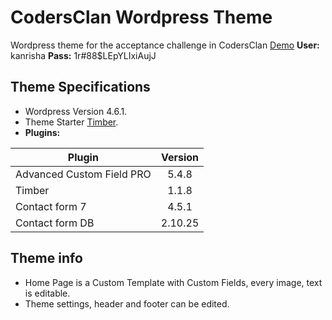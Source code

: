
# CodersClan Wordpress Theme

Wordpress theme for the acceptance challenge in CodersClan
[Demo](http://104.236.86.198/)
__User:__ kanrisha
__Pass:__ 1r#88$LEpYLIxiAujJ

## Theme Specifications

* Wordpress Version 4.6.1.
* Theme Starter [Timber](https://github.com/timber/starter-theme).
* __Plugins:__

| Plugin                    | Version       |
| ------------------------- |:-------------:|
| Advanced Custom Field PRO | 5.4.8         |  
| Timber                    | 1.1.8         |
| Contact form 7            | 4.5.1         |
| Contact form DB           | 2.10.25       |

## Theme info
* Home Page is a Custom Template with Custom Fields, every image, text is editable.
* Theme settings, header and footer can be edited.

